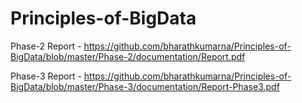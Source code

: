 # Principles-of-BigData

Phase-2 Report - https://github.com/bharathkumarna/Principles-of-BigData/blob/master/Phase-2/documentation/Report.pdf

Phase-3 Report - https://github.com/bharathkumarna/Principles-of-BigData/blob/master/Phase-3/documentation/Report-Phase3.pdf
